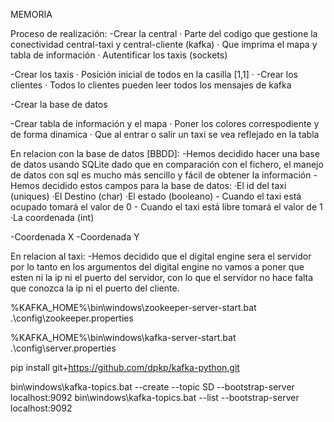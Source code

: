 MEMORIA

Proceso de realización:
  -Crear la central
    · Parte del codigo que gestione la conectividad central-taxi y central-cliente (kafka)
    · Que imprima el mapa y tabla de información
    · Autentificar los taxis (sockets)
  
  -Crear los taxis
    · Posición inicial de todos en la casilla [1,1]
    ·
  -Crear los clientes
   · Todos lo clientes pueden leer todos los mensajes de kafka
  
  -Crear la base de datos
    
  -Crear tabla de información y el mapa
    · Poner los colores correspodiente y de forma dinamica
    · Que al entrar o salir un taxi se vea reflejado en la tabla

En relacion con la base de datos [BBDD]:
-Hemos decidido hacer una base de datos usando SQLite dado que en comparación con el fichero, el manejo de datos con sql es mucho más sencillo y fácil de obtener la información
-Hemos decidido estos campos para la base de datos:
·El id del taxi (uniques)
·El Destino (char)
·El estado (booleano)
    - Cuando el taxi está ocupado tomará el valor de 0
    - Cuando el taxi está libre tomará el valor de 1
·La coordenada (int)



-Coordenada X
-Coordenada Y

En relacion al taxi:
-Hemos decidido que el digital engine sera el servidor por lo tanto en los argumentos del digital engine no vamos a poner que esten ni la ip ni el puerto del servidor,
con lo que el servidor no hace falta que conozca la ip ni el puerto del cliente.




%KAFKA_HOME%\bin\windows\zookeeper-server-start.bat .\config\zookeeper.properties

%KAFKA_HOME%\bin\windows\kafka-server-start.bat .\config\server.properties

pip install git+https://github.com/dpkp/kafka-python.git



bin\windows\kafka-topics.bat --create --topic SD --bootstrap-server localhost:9092
bin\windows\kafka-topics.bat --list --bootstrap-server localhost:9092


